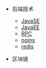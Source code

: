 * 后端技术
    * [JavaSE](01/javaee/)
    * [JavaEE](01/javase/)
    * [RPC](01/rpc/)
    * [nginx](01/nginx/)
    * [redis](01/redis/)

* 区块链